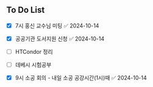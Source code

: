 ## To Do List
 - [x] 7시 홍신 교수님 미팅 ✅ 2024-10-14
 - [x] 공공기관 도서지원 신청 ✅ 2024-10-14
 - [ ] HTCondor 정리
 - [ ] 데베시 시험공부
 - [x] 9시 소공 회의 - 내일 소공 공강시간(1시)때 ✅ 2024-10-14


